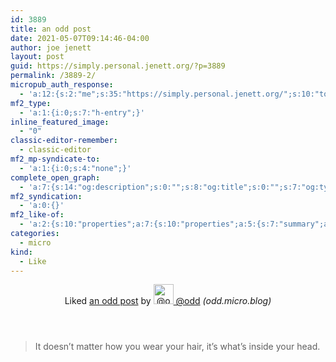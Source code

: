 ```yaml
---
id: 3889
title: an odd post
date: 2021-05-07T09:14:46-04:00
author: joe jenett
layout: post
guid: https://simply.personal.jenett.org/?p=3889
permalink: /3889-2/
micropub_auth_response:
  - 'a:12:{s:2:"me";s:35:"https://simply.personal.jenett.org/";s:10:"token_type";s:6:"Bearer";s:4:"uuid";s:36:"1616ae3d-7caf-4764-a335-f6ff25801d22";s:5:"scope";s:20:"create delete update";s:9:"issued_by";s:62:"https://simply.personal.jenett.org/wp-json/indieauth/1.0/token";s:9:"client_id";s:20:"https://omnibear.com";s:11:"client_name";s:8:"Omnibear";s:11:"client_icon";s:29:"https://omnibear.com/logo.svg";s:9:"issued_at";i:1619428303;s:4:"user";i:1;s:13:"last_accessed";i:1620392999;s:7:"last_ip";s:14:"76.112.130.179";}'
mf2_type:
  - 'a:1:{i:0;s:7:"h-entry";}'
inline_featured_image:
  - "0"
classic-editor-remember:
  - classic-editor
mf2_mp-syndicate-to:
  - 'a:1:{i:0;s:4:"none";}'
complete_open_graph:
  - 'a:7:{s:14:"og:description";s:0:"";s:8:"og:title";s:0:"";s:7:"og:type";s:0:"";s:12:"twitter:card";s:7:"summary";s:15:"twitter:creator";s:0:"";s:19:"twitter:description";s:0:"";s:8:"og:image";s:0:"";}'
mf2_syndication:
  - 'a:0:{}'
mf2_like-of:
  - 'a:2:{s:10:"properties";a:7:{s:10:"properties";a:5:{s:7:"summary";a:1:{i:0;s:77:"It doesn’t matter how you wear your hair, it’s what’s inside your head.";}s:4:"name";a:1:{i:0;s:11:"an odd post";}s:3:"url";a:1:{i:0;s:55:"https://odd.micro.blog/2021/05/01/it-doesnt-matter.html";}s:11:"publication";a:1:{i:0;s:14:"odd.micro.blog";}s:6:"author";a:2:{s:4:"type";a:1:{i:0;s:6:"h-card";}s:10:"properties";a:3:{s:4:"name";a:1:{i:0;s:4:"@odd";}s:3:"url";a:1:{i:0;s:22:"https://micro.blog/odd";}s:5:"photo";a:1:{i:0;s:62:"https://micro.blog/photos/96/https://micro.blog/odd/avatar.jpg";}}}}s:4:"type";a:1:{i:0;s:4:"cite";}s:7:"summary";a:1:{i:0;s:77:"It doesn’t matter how you wear your hair, it’s what’s inside your head.";}s:4:"name";a:1:{i:0;s:11:"an odd post";}s:3:"url";a:1:{i:0;s:55:"https://odd.micro.blog/2021/05/01/it-doesnt-matter.html";}s:11:"publication";a:1:{i:0;s:14:"odd.micro.blog";}s:6:"author";a:2:{s:4:"type";a:1:{i:0;s:6:"h-card";}s:10:"properties";a:3:{s:4:"name";a:1:{i:0;s:4:"@odd";}s:3:"url";a:1:{i:0;s:22:"https://micro.blog/odd";}s:5:"photo";a:1:{i:0;s:62:"https://micro.blog/photos/96/https://micro.blog/odd/avatar.jpg";}}}}s:4:"type";s:4:"cite";}'
categories:
  - micro
kind:
  - Like
---
```

<section class="response u-like-of h-cite"><header><span class="kind-display-text">Liked</span> <a href="https://odd.micro.blog/2021/05/01/it-doesnt-matter.html" class="p-name u-url">an odd post</a> by <a href="https://micro.blog/odd" class="h-card p-author"><img class="u-photo" src="https://micro.blog/photos/96/https://micro.blog/odd/avatar.jpg" alt="@odd" width="32" height="32">  @odd</a> <em>(<span class="p-publication">odd.micro.blog</span>)</em></header>
<blockquote class="e-summary">It doesn’t matter how you wear your hair, it’s what’s inside your head.</blockquote>